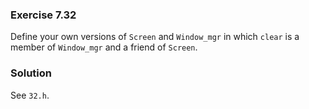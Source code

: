 ### Exercise 7.32

Define your own versions of `Screen` and `Window_mgr` in which `clear` is a
member of `Window_mgr` and a friend of `Screen`.

### Solution

See `32.h`.
